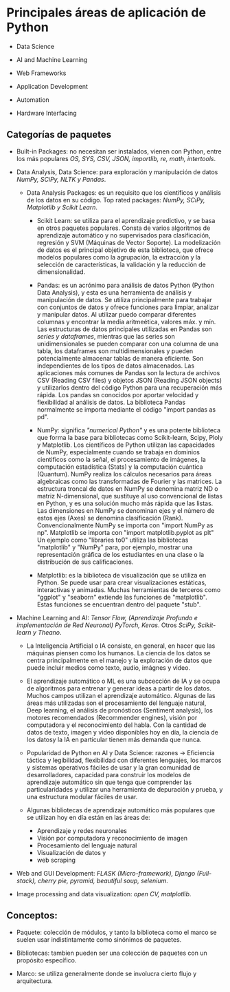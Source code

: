 # Principales áreas de aplicación de Python

+ Data Science

+ AI and Machine Learning

+ Web Frameworks

+ Application Development

+ Automation

+ Hardware Interfacing

## Categorías de paquetes

+ Built-in Packages: no necesitan ser instalados, vienen con Python, entre los más populares *OS, SYS, CSV, JSON, importlib, re, math, intertools*.

+ Data Analysis, Data Science: para exploración y manipulación de datos *NumPy, SCiPy, NLTK y Pandas*.

    - Data Analysis Packages: es un requisito que los científicos y análisis de los datos en su código. Top rated packages: *NumPy, SCiPy, Matplotlib y Scikit Learn*.

        * Scikit Learn: se utiliza para el aprendizaje predictivo, y se basa en otros paquetes populares. Consta de varios algoritmos de aprendizaje automático y no supervisados para clasificación, regresión y SVM (Máquinas de Vector Soporte). La modelización de datos es el principal objetivo de esta biblioteca, que ofrece modelos populares como la agrupación, la extracción y la selección de características, la validación y la reducción de dimensionalidad.

        * Pandas: es un acrónimo para análisis de datos Python (Python Data Analysis), y esta es una herramienta de análisis y manipulación de datos. Se utiliza principalmente para trabajar con conjuntos de datos y ofrece funciones para limpiar, analizar y manipular datos. Al utilizar puedo comparar diferentes columnas y encontrar la media aritmeética, valores máx. y mín. Las estructuras de datos principales utilizadas en Pandas son *series y dataframes*, mientras que las series son unidimensionales se pueden comparar con una columna de una tabla, los dataframes son multidimensionales y pueden potencialmente almacenar tablas de manera eficiente. Son independientes de los tipos de datos almacenados. Las aplicaciones más comunes de Pandas son la lectura de archivos CSV (Reading CSV files) y objetos JSON (Reading JSON objects) y utilizarlos dentro del código Python para una recuperación más rápida. Los pandas sn conocidos por aportar velocidad y flexibilidad al análisis de datos. La biblioteca Pandas normalmente se importa mediante el código "import pandas as pd".

        * NumPy: significa *"numerical Python"* y es una potente biblioteca que forma la base para bibliotecas como Scikit-learn, Scipy, Ploly y Matplotlib. Los científicos de Python utilizan las capacidades de NumPy, especialmente cuando se trabaja en dominios cientificos como la señal, el procesamiento de imágenes, la computación estadística (Stats) y la computación cuántica (Quantum). NumPy realiza los cálculos necesarios para áreas algebraicas como las transformadas de Fourier y las matrices. La estructura troncal de datos en NumPy se denomina matriz ND o matriz N-dimensional, que sustituye al uso convencional de listas en Python, y es una solución mucho más rápida que las listas. Las dimensiones en NumPy se denominan ejes y el número de estos ejes (Axes) se denomina clasificación (Rank). Convencionalmente NumPy se importa con "import NumPy as np". Matplotlib se importa con "import matplotlib.pyplot as plt" Un ejemplo como "libraries to0" utiliza las bibliotecas "matplotlib" y "NumPy" para, por ejemplo, mostrar una representación gráfica de los estudiantes en una clase o la distribución de sus calificaciones.

        * Matplotlib: es la biblioteca de visualización que se utiliza en Python. Se puede usar para crear visualizaciones estáticas, interactivas y animadas. Muchas herramientas de terceros como "ggplot" y "seaborn" extiende las funciones de "matplotlib". Estas funciones se encuentran dentro del paquete "stub". 

+ Machine Learning and AI: *Tensor Flow, (Aprendizaje Profundo e implementación de Red Neuronal) PyTorch, Keras*. Otros *SciPy, Scikit-learn y Theano*.

    - La Inteligencia Artificial o IA consiste, en general, en hacer que las máquinas piensen como los humanos. La ciencia de los datos se centra principalmente en el manejo y la exploración de datos que puede incluir medios como texto, audio, imágnes  y video. 
    
    - El aprendizaje automático o ML es una subcección de IA y se ocupa de algoritmos para entrenar y generar ideas a partir de los datos. Muchos campos utilizan el aprendizaje automático. Algunas de las áreas más utilizadas son el procesamiento del lenguaje natural,  Deep learning, el análisis de pronósticos (Sentiment analysis), los motores recomendados (Recommender engines), visión por computadora y el reconocimiento del habla. Con la cantidad de datos de texto, imagen y video disponibles hoy en día, la ciencia de los datosy la IA en particular tienen más demanda que nunca.

    - Popularidad de Python en AI y Data Science: razones -> Eficiencia táctica y legibilidad, flexibilidad con diferentes lenguajes, los marcos y sistemas operativos fáciles de usar y la gran comunidad de desarrolladores, capacidad para construir los modelos de aprendizaje automático sin que tenga que comprender las particularidades y utilizar una herramienta de depuración y prueba, y una estructura modular fáciles de usar. 

    - Algunas bibliotecas de aprendizaje automático más populares que se utilizan hoy en día están en las áreas de:
        - Aprendizaje y redes neuronales
        - Visión por computadora y reconocimiento de imagen
        - Procesamiento del lenguaje natural
        - Visualización de datos y 
        - web scraping

+ Web and GUI Development: *FLASK (Micro-framework), Django (Full-stack), cherry pie, pyramid, beautiful soup, selenium*.

+ Image processing and data visualization: *open CV, matplotlib*.

## Conceptos:

* Paquete: colección de módulos, y tanto la biblioteca como el marco se suelen usar indistintamente como sinónimos de paquetes.

* Bibliotecas: tambien pueden ser una colección de paquetes con un propósito específico.

* Marco: se utiliza generalmente donde se involucra cierto flujo y arquitectura.